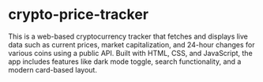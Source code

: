 # crypto-price-tracker
This is a web-based cryptocurrency tracker that fetches and displays live data such as current prices, market capitalization, and 24-hour changes for various coins using a public API. Built with HTML, CSS, and JavaScript, the app includes features like dark mode toggle, search functionality, and a modern card-based layout.
